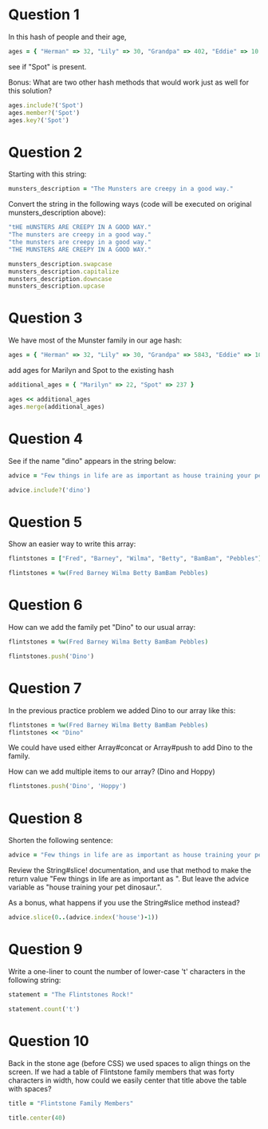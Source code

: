 # Question 1
In this hash of people and their age,
```ruby
ages = { "Herman" => 32, "Lily" => 30, "Grandpa" => 402, "Eddie" => 10 }
```
see if "Spot" is present.

Bonus: What are two other hash methods that would work just as well for this solution?

```ruby
ages.include?('Spot')
ages.member?('Spot')
ages.key?('Spot')
```
# Question 2
Starting with this string:

```ruby
munsters_description = "The Munsters are creepy in a good way."
```
Convert the string in the following ways (code will be executed on original munsters_description above):

```ruby
"tHE mUNSTERS ARE CREEPY IN A GOOD WAY."
"The munsters are creepy in a good way."
"the munsters are creepy in a good way."
"THE MUNSTERS ARE CREEPY IN A GOOD WAY."
```

```ruby
munsters_description.swapcase
munsters_description.capitalize
munsters_description.downcase
munsters_description.upcase
```
# Question 3
We have most of the Munster family in our age hash:
```ruby
ages = { "Herman" => 32, "Lily" => 30, "Grandpa" => 5843, "Eddie" => 10 }
```
add ages for Marilyn and Spot to the existing hash

```ruby
additional_ages = { "Marilyn" => 22, "Spot" => 237 }
```
```ruby
ages << additional_ages
ages.merge(additional_ages)
```
# Question 4
See if the name "dino" appears in the string below:

```ruby
advice = "Few things in life are as important as house training your pet dinosaur."
```
```ruby
advice.include?('dino')
```
# Question 5
Show an easier way to write this array:

```ruby
flintstones = ["Fred", "Barney", "Wilma", "Betty", "BamBam", "Pebbles"]
```

```ruby
flintstones = %w(Fred Barney Wilma Betty BamBam Pebbles)
```

# Question 6
How can we add the family pet "Dino" to our usual array:

```ruby
flintstones = %w(Fred Barney Wilma Betty BamBam Pebbles)
```
```ruby
flintstones.push('Dino')
```

# Question 7
In the previous practice problem we added Dino to our array like this:

```ruby
flintstones = %w(Fred Barney Wilma Betty BamBam Pebbles)
flintstones << "Dino"
```
We could have used either Array#concat or Array#push to add Dino to the family.

How can we add multiple items to our array? (Dino and Hoppy)

```ruby
flintstones.push('Dino', 'Hoppy')
```
# Question 8
Shorten the following sentence:
```ruby
advice = "Few things in life are as important as house training your pet dinosaur."
```
Review the String#slice! documentation, and use that method to make the return value "Few things in life are as important as ". But leave the advice variable as "house training your pet dinosaur.".

As a bonus, what happens if you use the String#slice method instead?

```ruby
advice.slice(0..(advice.index('house')-1))
```
# Question 9
Write a one-liner to count the number of lower-case 't' characters in the following string:

```ruby
statement = "The Flintstones Rock!"
```

```ruby
statement.count('t')
```

# Question 10
Back in the stone age (before CSS) we used spaces to align things on the screen. If we had a table of Flintstone family members that was forty characters in width, how could we easily center that title above the table with spaces?

```ruby
title = "Flintstone Family Members"
```
```ruby
title.center(40)
```
